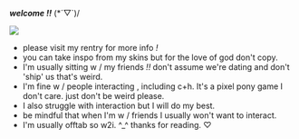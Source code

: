 ___welcome !!___ (*´▽`)/

<img src="https://64.media.tumblr.com/aebf46c47d76937aa60a7612ff146760/f5cf6f39d5a64467-c6/s400x600/576cd7cc0c59a8a2ab142e007b0790294b1d56cb.gifv">

* please visit my rentry for more info _!_
* you can take inspo from my skins but for the love of god don't copy. 
* I'm usually sitting w / my friends _!!_ don't assume we're dating and don't 'ship' us that's weird.
* I'm fine w / people interacting , including c+h. It's a pixel pony game I don't care. just don't be weird please.
* I also struggle with interaction but I will do my best.
* be mindful that when I'm w / friends I usually won't want to interact. 
* I'm usually offtab so w2i. ^_^
thanks for reading. ♡
